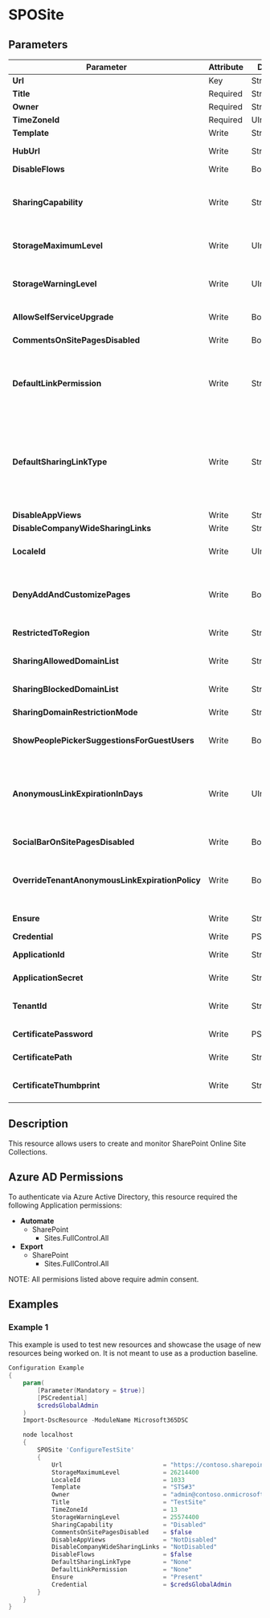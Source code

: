 ﻿# SPOSite

## Parameters

| Parameter | Attribute | DataType | Description | Allowed Values |
| --- | --- | --- | --- | --- |
| **Url** | Key | String | The URL of the site collection. ||
| **Title** | Required | String | The title of the site collection. ||
| **Owner** | Required | String | Specifies the owner of the site. ||
| **TimeZoneId** | Required | UInt32 | TimeZone ID of the site collection. ||
| **Template** | Write | String | Specifies with template of site to create. ||
| **HubUrl** | Write | String | The URL of the Hub site the site collection needs to get connected to. ||
| **DisableFlows** | Write | Boolean | Disables Microsoft Flow for this site. ||
| **SharingCapability** | Write | String | Specifies what the sharing capabilities are for the site. Possible values: Disabled, ExternalUserSharingOnly, ExternalUserAndGuestSharing, ExistingExternalUserSharingOnly. |Disabled, ExistingExternalUserSharingOnly, ExternalUserSharingOnly, ExternalUserAndGuestSharing|
| **StorageMaximumLevel** | Write | UInt32 | Specifies the storage quota for this site collection in megabytes. This value must not exceed the company's available quota. ||
| **StorageWarningLevel** | Write | UInt32 | Specifies the warning level for the storage quota in megabytes. This value must not exceed the values set for the StorageMaximumLevel parameter. ||
| **AllowSelfServiceUpgrade** | Write | Boolean | Specifies if the site administrator can upgrade the site collection. ||
| **CommentsOnSitePagesDisabled** | Write | Boolean | Specifies if comments on site pages are enabled or disabled. ||
| **DefaultLinkPermission** | Write | String | Specifies the default link permission for the site collection. None - Respect the organization default link permission. View - Sets the default link permission for the site to 'view' permissions. Edit - Sets the default link permission for the site to 'edit' permissions. |None, View, Edit|
| **DefaultSharingLinkType** | Write | String | Specifies the default link type for the site collection. None - Respect the organization default sharing link type. AnonymousAccess - Sets the default sharing link for this site to an Anonymous Access or Anyone link. Internal - Sets the default sharing link for this site to the 'organization' link or company shareable link. Direct - Sets the default sharing link for this site to the 'Specific people' link. |None, AnonymousAccess, Internal, Direct|
| **DisableAppViews** | Write | String | Disables App Views. |Unknown, Disabled, NotDisabled|
| **DisableCompanyWideSharingLinks** | Write | String | Disables Company wide sharing links. |Unknown, Disabled, NotDisabled|
| **LocaleId** | Write | UInt32 | Specifies the language of the new site collection. Defaults to the current language of the web connected to. ||
| **DenyAddAndCustomizePages** | Write | Boolean | Determines whether the Add And Customize Pages right is denied on the site collection. For more information about permission levels, see User permissions and permission levels in SharePoint. ||
| **RestrictedToRegion** | Write | String | Defines geo-restriction settings for this site |NoRestriction, BlockMoveOnly, BlockFull, Unknown|
| **SharingAllowedDomainList** | Write | String | Specifies a list of email domains that is allowed for sharing with the external collaborators. Use the space character as the delimiter. ||
| **SharingBlockedDomainList** | Write | String | Specifies a list of email domains that is blocked for sharing with the external collaborators. ||
| **SharingDomainRestrictionMode** | Write | String | Specifies the external sharing mode for domains. |None, AllowList, BlockList|
| **ShowPeoplePickerSuggestionsForGuestUsers** | Write | Boolean | To enable the option to search for existing guest users at Site Collection Level, set this parameter to $true. ||
| **AnonymousLinkExpirationInDays** | Write | UInt32 | Specifies that all anonymous/anyone links that have been created (or will be created) will expire after the set number of days. Only applies if OverrideTenantAnonymousLinkExpirationPolicy is set to true. To remove the expiration requirement, set the value to zero (0) ||
| **SocialBarOnSitePagesDisabled** | Write | Boolean | Disables or enables the Social Bar for Site Collection. ||
| **OverrideTenantAnonymousLinkExpirationPolicy** | Write | Boolean | False - Respect the organization-level policy for anonymous or anyone link expiration. True - Override the organization-level policy for anonymous or anyone link expiration (can be more or less restrictive) ||
| **Ensure** | Write | String | Present ensures the site collection exists, absent ensures it is removed |Present, Absent|
| **Credential** | Write | PSCredential | Credentials of the account to authenticate with. ||
| **ApplicationId** | Write | String | Id of the Azure Active Directory application to authenticate with. ||
| **ApplicationSecret** | Write | String | Secret of the Azure Active Directory application to authenticate with. ||
| **TenantId** | Write | String | Name of the Azure Active Directory tenant used for authentication. Format contoso.onmicrosoft.com ||
| **CertificatePassword** | Write | PSCredential | Username can be made up to anything but password will be used for certificatePassword ||
| **CertificatePath** | Write | String | Path to certificate used in service principal usually a PFX file. ||
| **CertificateThumbprint** | Write | String | Thumbprint of the Azure Active Directory application's authentication certificate to use for authentication. ||

## Description

This resource allows users to create and monitor SharePoint Online Site Collections.

## Azure AD Permissions

To authenticate via Azure Active Directory, this resource required the following Application permissions:

* **Automate**
  * SharePoint
    * Sites.FullControl.All
* **Export**
  * SharePoint
    * Sites.FullControl.All

NOTE: All permisions listed above require admin consent.

## Examples

### Example 1

This example is used to test new resources and showcase the usage of new resources being worked on.
It is not meant to use as a production baseline.

```powershell
Configuration Example
{
    param(
        [Parameter(Mandatory = $true)]
        [PSCredential]
        $credsGlobalAdmin
    )
    Import-DscResource -ModuleName Microsoft365DSC

    node localhost
    {
        SPOSite 'ConfigureTestSite'
        {
            Url                            = "https://contoso.sharepoint.com/sites/testsite1"
            StorageMaximumLevel            = 26214400
            LocaleId                       = 1033
            Template                       = "STS#3"
            Owner                          = "admin@contoso.onmicrosoft.com"
            Title                          = "TestSite"
            TimeZoneId                     = 13
            StorageWarningLevel            = 25574400
            SharingCapability              = "Disabled"
            CommentsOnSitePagesDisabled    = $false
            DisableAppViews                = "NotDisabled"
            DisableCompanyWideSharingLinks = "NotDisabled"
            DisableFlows                   = $false
            DefaultSharingLinkType         = "None"
            DefaultLinkPermission          = "None"
            Ensure                         = "Present"
            Credential                     = $credsGlobalAdmin
        }
    }
}
```

